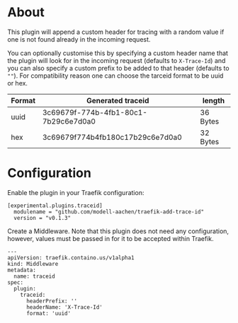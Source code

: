 # About

This plugin will append a custom header for tracing with a random value if one is not found already in the incoming request.

You can optionally customise this by specifying a custom header name that the plugin will look for in the incoming request (defaults to `X-Trace-Id`) and you can also specify a custom prefix to be added to that header (defaults to `""`).
For compatibility reason one can choose the tarceid format to be uuid or hex.

| Format | Generated traceid | length
| --- | --- | --- |
| uuid | 3c69679f-774b-4fb1-80c1-7b29c6e7d0a0 | 36 Bytes |
| hex  | 3c69679f774b4fb180c17b29c6e7d0a0 | 32 Bytes |

# Configuration
Enable the plugin in your Traefik configuration:
```
[experimental.plugins.traceid]
  modulename = "github.com/modell-aachen/traefik-add-trace-id"
  version = "v0.1.3"
```

Create a Middleware. Note that this plugin does not need any configuration, however, values must be passed in for it to be accepted within Traefik.

```
---
apiVersion: traefik.containo.us/v1alpha1
kind: Middleware
metadata:
  name: traceid
spec:
  plugin:
    traceid:
      headerPrefix: ''
      headerName: 'X-Trace-Id'
      format: 'uuid'
```
